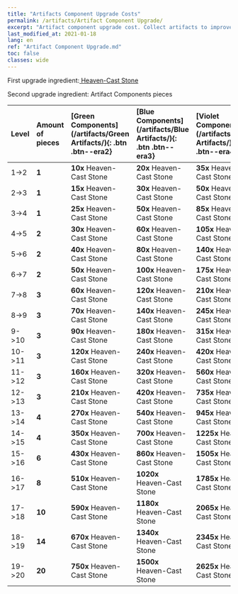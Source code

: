 ```yaml
---
title: "Artifacts Component Upgrade Costs"
permalink: /artifacts/Artifact Component Upgrade/
excerpt: "Artifact component upgrade cost. Collect artifacts to improve your heroes' attributes and unlock powerful skills."
last_modified_at: 2021-01-18
lang: en
ref: "Artifact Component Upgrade.md"
toc: false
classes: wide
---
```


  First upgrade ingredient:[ Heaven-Cast Stone](/Items/art_42/)

  Second upgrade ingredient: Artifact Components pieces 

  |  Level  | Amount of pieces | [Green Components](/artifacts/Green Artifacts/){: .btn .btn--era2} | [Blue Components](/artifacts/Blue Artifacts/){: .btn .btn--era3} | [Violet Components](/artifacts/Violet Artifacts/){: .btn .btn--era4} | [Orange Components](/artifacts/Orange Artifacts/){: .btn .btn--era5} |
  |:--------|:-----------------|:-------|:-------|:-------|:-------|
  | 1->2  | **1** | **10x**  Heaven-Cast Stone | **20x**  Heaven-Cast Stone | **35x**  Heaven-Cast Stone | **60x**  Heaven-Cast Stone |
  | 2->3  | **1** | **15x**  Heaven-Cast Stone | **30x**  Heaven-Cast Stone | **50x**  Heaven-Cast Stone | **85x**  Heaven-Cast Stone |
  | 3->4  | **1** | **25x**  Heaven-Cast Stone | **50x**  Heaven-Cast Stone | **85x**  Heaven-Cast Stone | **145x**  Heaven-Cast Stone |
  | 4->5  | **2** | **30x**  Heaven-Cast Stone | **60x**  Heaven-Cast Stone | **105x**  Heaven-Cast Stone | **180x**  Heaven-Cast Stone |
  | 5->6  | **2** | **40x**  Heaven-Cast Stone | **80x**  Heaven-Cast Stone | **140x**  Heaven-Cast Stone | **240x**  Heaven-Cast Stone |
  | 6->7  | **2** | **50x**  Heaven-Cast Stone | **100x**  Heaven-Cast Stone | **175x**  Heaven-Cast Stone | **300x**  Heaven-Cast Stone |
  | 7->8  | **3** | **60x**  Heaven-Cast Stone | **120x**  Heaven-Cast Stone | **210x**  Heaven-Cast Stone | **360x**  Heaven-Cast Stone |
  | 8->9  | **3** | **70x**  Heaven-Cast Stone | **140x**  Heaven-Cast Stone | **245x**  Heaven-Cast Stone | **420x**  Heaven-Cast Stone |
  | 9->10  | **3** | **90x**  Heaven-Cast Stone | **180x**  Heaven-Cast Stone | **315x**  Heaven-Cast Stone | **540x**  Heaven-Cast Stone |
  | 10->11  | **3** | **120x**  Heaven-Cast Stone | **240x**  Heaven-Cast Stone | **420x**  Heaven-Cast Stone | **720x**  Heaven-Cast Stone |
  | 11->12  | **3** | **160x**  Heaven-Cast Stone | **320x**  Heaven-Cast Stone | **560x**  Heaven-Cast Stone | **960x**  Heaven-Cast Stone |
  | 12->13  | **3** | **210x**  Heaven-Cast Stone | **420x**  Heaven-Cast Stone | **735x**  Heaven-Cast Stone | **1260x**  Heaven-Cast Stone |
  | 13->14  | **4** | **270x**  Heaven-Cast Stone | **540x**  Heaven-Cast Stone | **945x**  Heaven-Cast Stone | **1620x**  Heaven-Cast Stone |
  | 14->15  | **4** | **350x**  Heaven-Cast Stone | **700x**  Heaven-Cast Stone | **1225x**  Heaven-Cast Stone | **2100x**  Heaven-Cast Stone |
  | 15->16  | **6** | **430x**  Heaven-Cast Stone | **860x**  Heaven-Cast Stone | **1505x**  Heaven-Cast Stone | **2580x**  Heaven-Cast Stone |
  | 16->17  | **8** | **510x**  Heaven-Cast Stone | **1020x**  Heaven-Cast Stone | **1785x**  Heaven-Cast Stone | **3060x**  Heaven-Cast Stone |
  | 17->18  | **10** | **590x**  Heaven-Cast Stone | **1180x**  Heaven-Cast Stone | **2065x**  Heaven-Cast Stone | **3540x**  Heaven-Cast Stone |
  | 18->19  | **14** | **670x**  Heaven-Cast Stone | **1340x**  Heaven-Cast Stone | **2345x**  Heaven-Cast Stone | **4020x**  Heaven-Cast Stone |
  | 19->20  | **20** | **750x**  Heaven-Cast Stone | **1500x**  Heaven-Cast Stone | **2625x**  Heaven-Cast Stone | **4500x**  Heaven-Cast Stone |
